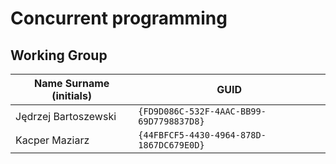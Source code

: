 # Concurrent programming

## Working Group

| Name Surname (initials) | GUID                                     |
| ----------------------- | ---------------------------------------- |
| Jędrzej Bartoszewski    | `{FD9D086C-532F-4AAC-BB99-69D7798837D8}` |
| Kacper Maziarz          | `{44FBFCF5-4430-4964-878D-1867DC679E0D}` |
